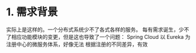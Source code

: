 # 1. 需求背景
实际上是这样的。一个分布式系统少不了各式各样的服务。
每有需求诞生，少不了相应功能模块的变更，但是这也导致了一个问题：
Spring Cloud 以 Eureka 为注册中心的微服务体系，好像无法 根据注册的不同差异，有效